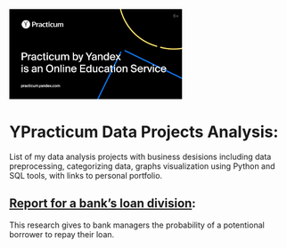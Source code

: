 <img src='.\images\1.png'>

#  YPracticum Data Projects Analysis:
List of my data analysis projects with business desisions including data preprocessing, categorizing data, graphs visualization using Python and SQL tools, with links to personal portfolio.

##  [Report for a bank’s loan division](https://borisaks.github.io/Practicum/Bank's_loan_division_project):

This research gives to bank managers the probability of a potentional borrower to repay their loan.